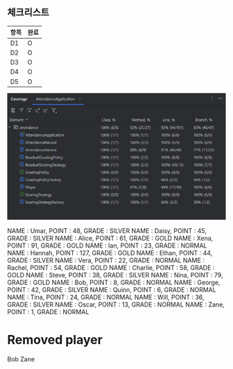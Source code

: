 ## 체크리스트

| 항목 | 완료 |
|------|------|
| D1   | O    |
| D2   | O    |
| D3   | O    |
| D4   | O    |
| D5   | O    |

![alt text](image.png)

NAME : Umar, POINT : 48, GRADE : SILVER
NAME : Daisy, POINT : 45, GRADE : SILVER
NAME : Alice, POINT : 61, GRADE : GOLD
NAME : Xena, POINT : 91, GRADE : GOLD
NAME : Ian, POINT : 23, GRADE : NORMAL
NAME : Hannah, POINT : 127, GRADE : GOLD
NAME : Ethan, POINT : 44, GRADE : SILVER
NAME : Vera, POINT : 22, GRADE : NORMAL
NAME : Rachel, POINT : 54, GRADE : GOLD
NAME : Charlie, POINT : 58, GRADE : GOLD
NAME : Steve, POINT : 38, GRADE : SILVER
NAME : Nina, POINT : 79, GRADE : GOLD
NAME : Bob, POINT : 8, GRADE : NORMAL
NAME : George, POINT : 42, GRADE : SILVER
NAME : Quinn, POINT : 6, GRADE : NORMAL
NAME : Tina, POINT : 24, GRADE : NORMAL
NAME : Will, POINT : 36, GRADE : SILVER
NAME : Oscar, POINT : 13, GRADE : NORMAL
NAME : Zane, POINT : 1, GRADE : NORMAL

Removed player
==============
Bob
Zane